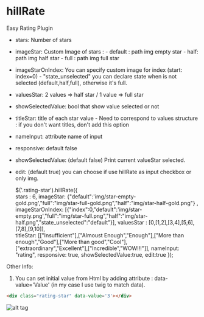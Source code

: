 # hillRate
Easy Rating Plugin


* stars: Number of stars 

* imageStar: Custom Image of stars  :
            - default : path img empty star
            - half: path img half star
            - full : path img full star

* imageStarOnIndex:  You can specify custom image for index (start: index=0) 
            - "state_unselected" you can declare state when is not selected (default,half,full), otherwise it's full.

* valuesStar: 2 values => half star / 1 value => full star

* showSelectedValue: bool that show value selected or not

* titleStar: title of  each star value - Need to correspond to values structure : if you don't want titles, don't add this option

* nameInput: attribute name of input

* responsive: default false

* showSelectedValue: (default false) Print current valueStar selected.

* edit: (default true) you can choose if use hillRate as input checkbox or only img.


    $('.rating-star').hillRate({  
        stars : 6, 
        imageStar: {"default":'img/star-empty-gold.png',"full":"img/star-full-gold.png","half":"img/star-half-gold.png"} ,
        imageStarOnIndex: [{"index":0,"default":'img/star-empty.png',"full":"img/star-full.png","half":"img/star-half.png","state_unselected":"default"}], 
        valuesStar : [0,[1,2],[3,4],[5,6],[7,8],[9,10]],  
        titleStar: [["Insufficient"],["Almoust Enough","Enough"],["More than enough","Good"],["More than good","Cool"],["extraordinary","Excellent"],["Incredible","WOW!!!"]], 
        nameInput: "rating",
        responsive: true,
        showSelectedValue:true,
        edit:true
    });


Other Info:
1) You can set initial value from Html by adding attribute : data-value='Value' 
(in my case I use twig to match data).

```html
<div class="rating-star" data-value='3'></div>
```

![alt tag](https://s-media-cache-ak0.pinimg.com/originals/d5/5f/4c/d55f4c460274d31b9875926331545c63.png)
